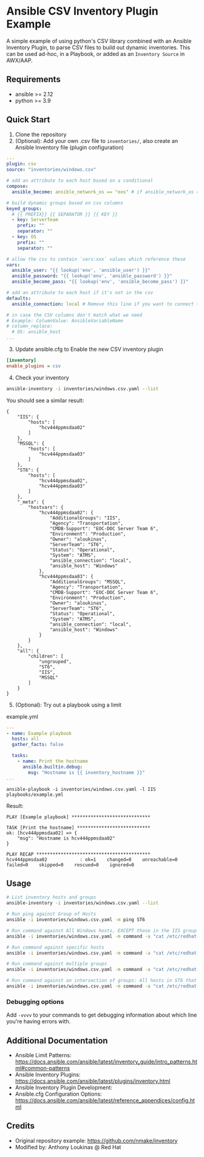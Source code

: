 # Ansible CSV Inventory Plugin Example

A simple example of using python's CSV library combined with an Ansible Inventory Plugin, to parse CSV files to build out dynamic inventories. This can be used ad-hoc, in a Playbook, or added as an `Inventory Source` in AWX/AAP.

## Requirements

- ansible >= 2.12
- python >= 3.9

## Quick Start

1. Clone the repository
2. (Optional): Add your own .csv file to `inventories/`, also create an Ansible Inventory file (plugin configuration)

```yml
---
plugin: csv
source: "inventories/windows.csv"

# add an attribute to each host based on a conditional
compose:
  ansible_become: ansible_network_os == "eos" # if ansible_network_os == "eos" then ansible_become: true

# build dynamic groups based on csv columns
keyed_groups:
  # {{ PREFIX}} {{ SEPARATOR }} {{ KEY }}
  - key: ServerTeam
    prefix: ""
    separator: ""
  - key: OS
    prefix: ""
    separator: ""

# allow the csv to contain `vars:xxx` values which reference these
vars:
  ansible_user: "{{ lookup('env', 'ansible_user') }}"
  ansible_password: "{{ lookup('env', 'ansible_password') }}"
  ansible_become_pass: "{{ lookup('env', 'ansible_become_pass') }}"

# add an attribute to each host if it's not in the csv
defaults:
  ansible_connection: local # Remove this line if you want to connect to the hosts

# in case the CSV columns don't match what we need
# Example: ColumnValue: AnsibleVariableName
# column_replace:
  # OS: ansible_host
...
```

3. Update ansible.cfg to Enable the new CSV inventory plugin
```ini
[inventory]
enable_plugins = csv
```

4. Check your inventory
```sh
ansible-inventory -i inventories/windows.csv.yaml --list
```

You should see a similar result:

```
{
    "IIS": {
        "hosts": [
            "hcv444ppmsdaa02"
        ]
    },
    "MSSQL": {
        "hosts": [
            "hcv444ppmsdaa03"
        ]
    },
    "ST6": {
        "hosts": [
            "hcv444ppmsdaa02",
            "hcv444ppmsdaa03"
        ]
    },
    "_meta": {
        "hostvars": {
            "hcv444ppmsdaa02": {
                "AdditionalGroups": "IIS",
                "Agency": "Transportation",
                "CMDB-Support": "EOC-DOC Server Team 6",
                "Environment": "Production",
                "Owner": "aloukinas",
                "ServerTeam": "ST6",
                "Status": "Operational",
                "System": "ATMS",
                "ansible_connection": "local",
                "ansible_host": "Windows"
            },
            "hcv444ppmsdaa03": {
                "AdditionalGroups": "MSSQL",
                "Agency": "Transportation",
                "CMDB-Support": "EOC-DOC Server Team 6",
                "Environment": "Production",
                "Owner": "aloukinas",
                "ServerTeam": "ST6",
                "Status": "Operational",
                "System": "ATMS",
                "ansible_connection": "local",
                "ansible_host": "Windows"
            }
        }
    },
    "all": {
        "children": [
            "ungrouped",
            "ST6",
            "IIS",
            "MSSQL"
        ]
    }
}
```

5. (Optional): Try out a playbook using a limit

example.yml
```yml
---
- name: Example playbook
  hosts: all
  gather_facts: false

  tasks:
    - name: Print the hostname
      ansible.builtin.debug:
        msg: "Hostname is {{ inventory_hostname }}"
...
```

```
ansible-playbook -i inventories/windows.csv.yaml -l IIS playbooks/example.yml
```

Result:
```
PLAY [Example playbook] *****************************

TASK [Print the hostname] ***************************
ok: [hcv444ppmsdaa02] => {
    "msg": "Hostname is hcv444ppmsdaa02"
}

PLAY RECAP ******************************************
hcv444ppmsdaa02            : ok=1    changed=0    unreachable=0    failed=0    skipped=0    rescued=0    ignored=0
```

## Usage

```sh
# List inventory hosts and groups
ansible-inventory -i inventories/windows.csv.yaml --list

# Run ping against Group of Hosts
ansible -i inventories/windows.csv.yaml -m ping ST6

# Run command against All Windows hosts, EXCEPT those in the IIS group
ansible -i inventories/windows.csv.yaml -m command -a "cat /etc/redhat-release" 'Windows:!IIS'

# Run command against specific hosts
ansible -i inventories/windows.csv.yaml -m command -a "cat /etc/redhat-release" host1,host2,host3

# Run command against multiple groups
ansible -i inventories/windows.csv.yaml -m command -a "cat /etc/redhat-release" IIS:MSSQL

# Run command against an intersection of groups: All hosts in ST6 that are ALSO in MSSQL
ansible -i inventories/windows.csv.yaml -m command -a "cat /etc/redhat-release" 'ST6:&MSSQL'
```

### Debugging options

Add `-vvvv` to your commands to get debugging information about which line you're having errors with.

## Additional Documentation

- Ansible Limit Patterns: https://docs.ansible.com/ansible/latest/inventory_guide/intro_patterns.html#common-patterns
- Ansible Inventory Plugins: https://docs.ansible.com/ansible/latest/plugins/inventory.html
- Ansible Inventory Plugin Development: 
- Ansible.cfg Configuration Options: https://docs.ansible.com/ansible/latest/reference_appendices/config.html

## Credits

- Original repository example: https://github.com/nmake/inventory
- Modified by: Anthony Loukinas @ Red Hat
